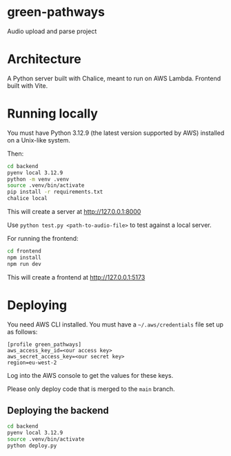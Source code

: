 # green-pathways
Audio upload and parse project

# Architecture

A Python server built with Chalice, meant to run on AWS Lambda. Frontend built with Vite.

# Running locally

You must have Python 3.12.9 (the latest version supported by AWS) installed on a Unix-like system.

Then:

```bash
cd backend
pyenv local 3.12.9
python -m venv .venv
source .venv/bin/activate
pip install -r requirements.txt
chalice local
```

This will create a server at http://127.0.0.1:8000

Use `python test.py <path-to-audio-file>` to test against a local server.

For running the frontend:

```bash
cd frontend
npm install
npm run dev
```

This will create a frontend at http://127.0.0.1:5173


# Deploying

You need AWS CLI installed. You must have a `~/.aws/credentials` file set up as follows:

```
[profile green_pathways]
aws_access_key_id=<our access key>
aws_secret_access_key=<our secret key>
region=eu-west-2
```

Log into the AWS console to get the values for these keys.

Please only deploy code that is merged to the `main` branch.

## Deploying the backend

```bash
cd backend
pyenv local 3.12.9
source .venv/bin/activate
python deploy.py
```